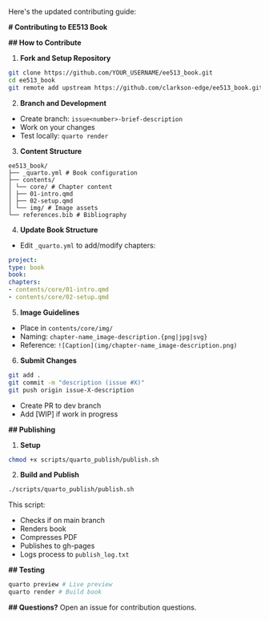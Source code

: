 Here's the updated contributing guide:

**# Contributing to EE513 Book**

**## How to Contribute**
1. **Fork and Setup Repository**
```bash
git clone https://github.com/YOUR_USERNAME/ee513_book.git
cd ee513_book
git remote add upstream https://github.com/clarkson-edge/ee513_book.git
```

2. **Branch and Development**
- Create branch: `issue<number>-brief-description`
- Work on your changes
- Test locally: `quarto render`

3. **Content Structure**
```
ee513_book/
├── _quarto.yml # Book configuration
├── contents/
│ └── core/ # Chapter content
│ ├── 01-intro.qmd
│ ├── 02-setup.qmd
│ └── img/ # Image assets
└── references.bib # Bibliography
```

4. **Update Book Structure**
- Edit `_quarto.yml` to add/modify chapters:
```yaml
project:
type: book
book:
chapters:
- contents/core/01-intro.qmd
- contents/core/02-setup.qmd
```

5. **Image Guidelines**
- Place in `contents/core/img/`
- Naming: `chapter-name_image-description.{png|jpg|svg}`
- Reference: `![Caption](img/chapter-name_image-description.png)`

6. **Submit Changes**
```bash
git add .
git commit -m "description (issue #X)"
git push origin issue-X-description
```
- Create PR to dev branch
- Add [WIP] if work in progress

**## Publishing**
1. **Setup**
```bash
chmod +x scripts/quarto_publish/publish.sh
```

2. **Build and Publish**
```bash
./scripts/quarto_publish/publish.sh
```

This script:
- Checks if on main branch
- Renders book
- Compresses PDF
- Publishes to gh-pages
- Logs process to `publish_log.txt`

**## Testing**
```bash
quarto preview # Live preview
quarto render # Build book
```

**## Questions?**
Open an issue for contribution questions.